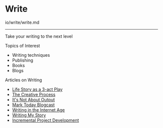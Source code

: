 # Write

io/write/write.md

---

Take your writing to the next level

Topics of Interest

* Writing techniques
* Publishing
* Books
* Blogs


Articles on Writing


* [Life Story as a 3-act Play](/3-acts/)
* [The Creative Process](/creative-process/)
* [It's Not About Output](/not-output/)
* [Mark Today Blogcast](/mark-today-blogcast/)
* [Writing in the Internet Age](/internet-age/)
* [Writing My Story](/writing-my-story/)
* [Incremental Project Development](/project-doodly/)

    
    